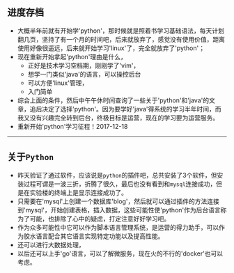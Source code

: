 ## 进度存档
- 大概半年前就有开始学'python'，那时候就是照着书学习基础语法，每天计划翻几页，坚持了有一个月的时间吧，后来就放弃了，感觉没有使用价值，距离使用好像很遥远，后来就开始学习'linux'了，完全就放弃了'python'；
- 现在重新开始拿起'python'理由是什么，
  - 正好是技术学习空档期，刚刚学了'vim'，
  - 想学一门类似'java'的语言，可以操控后台
  - 可以方便'linux'管理，
  - 入门简单
- 综合上面的条件，然后中午午休时间查询了一些关于'python'和'java'的文章，追后决定了选择'python'。因为要学好'java'得系统的学习半年时间，而我又没有兴趣完全转到后台，终极目标是运营，现在的学习要为运营服务。
- 重新开始'python'学习征程！2017-12-18

---
## 关于`Python`
- 昨天验证了通过软件，应该说是`python`的插件吧，总共安装了3个软件，但安装过程可谓是一波三折，折腾了很久，最后也没有看到和`mysql`连接成功，但是在实验楼的终端上是显示连接成功了。
- 只需要在'mysql'上创建一个数据库'blog'，然后就可以通过插件的方法连接到'mysql'，开始创建表格，插入数据，这些可能性使'python'作为后台语言称为了可能，也排除了心中的疑虑，打定注意好好学习吧。
- 作为众多可能性中它可以作为脚本语言管理系统，是运营的得力助手，可以作为胶水语言配合其它语言实现特定功能以及提高性能。
- 还可以进行大数据处理，
- 以后还可以上手'go'语言，可以了解微服务，现在火的不行的'docker'也可以考虑。
